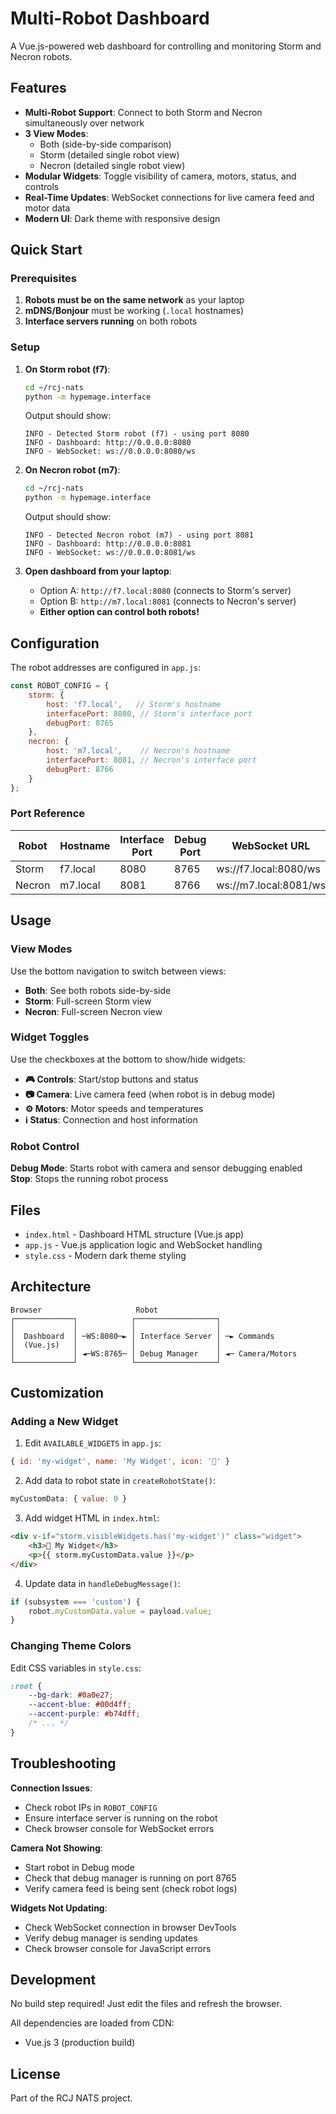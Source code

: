 # Multi-Robot Dashboard

A Vue.js-powered web dashboard for controlling and monitoring Storm and Necron robots.

## Features

- **Multi-Robot Support**: Connect to both Storm and Necron simultaneously over network
- **3 View Modes**: 
  - Both (side-by-side comparison)
  - Storm (detailed single robot view)
  - Necron (detailed single robot view)
- **Modular Widgets**: Toggle visibility of camera, motors, status, and controls
- **Real-Time Updates**: WebSocket connections for live camera feed and motor data
- **Modern UI**: Dark theme with responsive design

## Quick Start

### Prerequisites

1. **Robots must be on the same network** as your laptop
2. **mDNS/Bonjour** must be working (`.local` hostnames)
3. **Interface servers running** on both robots

### Setup

1. **On Storm robot (f7)**:
   ```bash
   cd ~/rcj-nats
   python -m hypemage.interface
   ```
   Output should show:
   ```
   INFO - Detected Storm robot (f7) - using port 8080
   INFO - Dashboard: http://0.0.0.0:8080
   INFO - WebSocket: ws://0.0.0.0:8080/ws
   ```

2. **On Necron robot (m7)**:
   ```bash
   cd ~/rcj-nats
   python -m hypemage.interface
   ```
   Output should show:
   ```
   INFO - Detected Necron robot (m7) - using port 8081
   INFO - Dashboard: http://0.0.0.0:8081
   INFO - WebSocket: ws://0.0.0.0:8081/ws
   ```

3. **Open dashboard from your laptop**:
   - Option A: `http://f7.local:8080` (connects to Storm's server)
   - Option B: `http://m7.local:8081` (connects to Necron's server)
   - **Either option can control both robots!**

## Configuration

The robot addresses are configured in `app.js`:

```javascript
const ROBOT_CONFIG = {
    storm: { 
        host: 'f7.local',   // Storm's hostname
        interfacePort: 8080, // Storm's interface port
        debugPort: 8765 
    },
    necron: { 
        host: 'm7.local',    // Necron's hostname
        interfacePort: 8081, // Necron's interface port
        debugPort: 8766 
    }
};
```

### Port Reference

| Robot  | Hostname | Interface Port | Debug Port | WebSocket URL           |
|--------|----------|----------------|------------|-------------------------|
| Storm  | f7.local | 8080           | 8765       | ws://f7.local:8080/ws   |
| Necron | m7.local | 8081           | 8766       | ws://m7.local:8081/ws   |

## Usage

### View Modes

Use the bottom navigation to switch between views:
- **Both**: See both robots side-by-side
- **Storm**: Full-screen Storm view
- **Necron**: Full-screen Necron view

### Widget Toggles

Use the checkboxes at the bottom to show/hide widgets:
- **🎮 Controls**: Start/stop buttons and status
- **📷 Camera**: Live camera feed (when robot is in debug mode)
- **⚙️ Motors**: Motor speeds and temperatures
- **ℹ️ Status**: Connection and host information

### Robot Control

**Debug Mode**: Starts robot with camera and sensor debugging enabled
**Stop**: Stops the running robot process

## Files

- `index.html` - Dashboard HTML structure (Vue.js app)
- `app.js` - Vue.js application logic and WebSocket handling
- `style.css` - Modern dark theme styling

## Architecture

```
Browser                     Robot
┌─────────────┐            ┌──────────────────┐
│             │            │                  │
│  Dashboard  │ ─WS:8080─► │ Interface Server │ ─► Commands
│  (Vue.js)   │            │                  │
│             │ ◄─WS:8765─ │ Debug Manager    │ ◄─ Camera/Motors
└─────────────┘            └──────────────────┘
```

## Customization

### Adding a New Widget

1. Edit `AVAILABLE_WIDGETS` in `app.js`:
```javascript
{ id: 'my-widget', name: 'My Widget', icon: '🔧' }
```

2. Add data to robot state in `createRobotState()`:
```javascript
myCustomData: { value: 0 }
```

3. Add widget HTML in `index.html`:
```html
<div v-if="storm.visibleWidgets.has('my-widget')" class="widget">
    <h3>🔧 My Widget</h3>
    <p>{{ storm.myCustomData.value }}</p>
</div>
```

4. Update data in `handleDebugMessage()`:
```javascript
if (subsystem === 'custom') {
    robot.myCustomData.value = payload.value;
}
```

### Changing Theme Colors

Edit CSS variables in `style.css`:

```css
:root {
    --bg-dark: #0a0e27;
    --accent-blue: #00d4ff;
    --accent-purple: #b74dff;
    /* ... */
}
```

## Troubleshooting

**Connection Issues**:
- Check robot IPs in `ROBOT_CONFIG`
- Ensure interface server is running on the robot
- Check browser console for WebSocket errors

**Camera Not Showing**:
- Start robot in Debug mode
- Check that debug manager is running on port 8765
- Verify camera feed is being sent (check robot logs)

**Widgets Not Updating**:
- Check WebSocket connection in browser DevTools
- Verify debug manager is sending updates
- Check browser console for JavaScript errors

## Development

No build step required! Just edit the files and refresh the browser.

All dependencies are loaded from CDN:
- Vue.js 3 (production build)

## License

Part of the RCJ NATS project.

